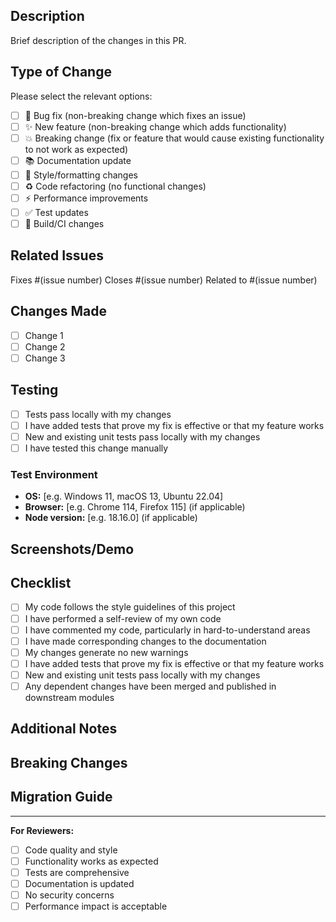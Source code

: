 ## Description
Brief description of the changes in this PR.

## Type of Change
Please select the relevant options:

- [ ] 🐛 Bug fix (non-breaking change which fixes an issue)
- [ ] ✨ New feature (non-breaking change which adds functionality)
- [ ] 💥 Breaking change (fix or feature that would cause existing functionality to not work as expected)
- [ ] 📚 Documentation update
- [ ] 🎨 Style/formatting changes
- [ ] ♻️ Code refactoring (no functional changes)
- [ ] ⚡ Performance improvements
- [ ] ✅ Test updates
- [ ] 🔧 Build/CI changes

## Related Issues
Fixes #(issue number)
Closes #(issue number)
Related to #(issue number)

## Changes Made
- [ ] Change 1
- [ ] Change 2
- [ ] Change 3

## Testing
- [ ] Tests pass locally with my changes
- [ ] I have added tests that prove my fix is effective or that my feature works
- [ ] New and existing unit tests pass locally with my changes
- [ ] I have tested this change manually

### Test Environment
- **OS:** [e.g. Windows 11, macOS 13, Ubuntu 22.04]
- **Browser:** [e.g. Chrome 114, Firefox 115] (if applicable)
- **Node version:** [e.g. 18.16.0] (if applicable)

## Screenshots/Demo
<!-- If applicable, add screenshots or a demo to help explain your changes -->

## Checklist
- [ ] My code follows the style guidelines of this project
- [ ] I have performed a self-review of my own code
- [ ] I have commented my code, particularly in hard-to-understand areas
- [ ] I have made corresponding changes to the documentation
- [ ] My changes generate no new warnings
- [ ] I have added tests that prove my fix is effective or that my feature works
- [ ] New and existing unit tests pass locally with my changes
- [ ] Any dependent changes have been merged and published in downstream modules

## Additional Notes
<!-- Add any additional notes, considerations, or context for reviewers -->

## Breaking Changes
<!-- If this is a breaking change, describe what breaks and how users should update their code -->

## Migration Guide
<!-- If applicable, provide a migration guide for users updating from the previous version -->

---

**For Reviewers:**
- [ ] Code quality and style
- [ ] Functionality works as expected
- [ ] Tests are comprehensive
- [ ] Documentation is updated
- [ ] No security concerns
- [ ] Performance impact is acceptable
